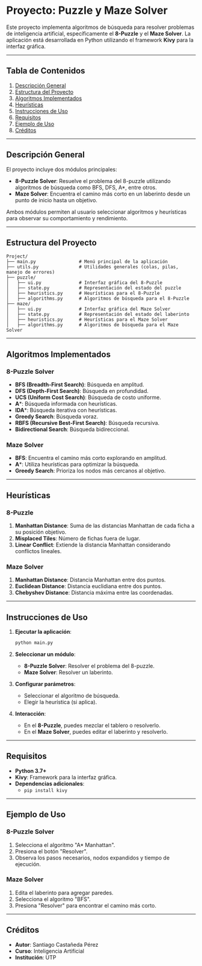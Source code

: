 # Proyecto: Puzzle y Maze Solver

Este proyecto implementa algoritmos de búsqueda para resolver problemas de inteligencia artificial, específicamente el **8-Puzzle** y el **Maze Solver**. La aplicación está desarrollada en Python utilizando el framework **Kivy** para la interfaz gráfica.

---

## Tabla de Contenidos

1. [Descripción General](#descripción-general)
2. [Estructura del Proyecto](#estructura-del-proyecto)
3. [Algoritmos Implementados](#algoritmos-implementados)
4. [Heurísticas](#heurísticas)
5. [Instrucciones de Uso](#instrucciones-de-uso)
6. [Requisitos](#requisitos)
7. [Ejemplo de Uso](#ejemplo-de-uso)
8. [Créditos](#créditos)

---

## Descripción General

El proyecto incluye dos módulos principales:

- **8-Puzzle Solver**: Resuelve el problema del 8-puzzle utilizando algoritmos de búsqueda como BFS, DFS, A*, entre otros.
- **Maze Solver**: Encuentra el camino más corto en un laberinto desde un punto de inicio hasta un objetivo.

Ambos módulos permiten al usuario seleccionar algoritmos y heurísticas para observar su comportamiento y rendimiento.

---

## Estructura del Proyecto

```
Project/
├── main.py                # Menú principal de la aplicación
├── utils.py               # Utilidades generales (colas, pilas, manejo de errores)
├── puzzle/
│   ├── ui.py              # Interfaz gráfica del 8-Puzzle
│   ├── state.py           # Representación del estado del puzzle
│   ├── heuristics.py      # Heurísticas para el 8-Puzzle
│   ├── algorithms.py      # Algoritmos de búsqueda para el 8-Puzzle
├── maze/
│   ├── ui.py              # Interfaz gráfica del Maze Solver
│   ├── state.py           # Representación del estado del laberinto
│   ├── heuristics.py      # Heurísticas para el Maze Solver
│   ├── algorithms.py      # Algoritmos de búsqueda para el Maze Solver
```

---

## Algoritmos Implementados

### 8-Puzzle Solver
- **BFS (Breadth-First Search)**: Búsqueda en amplitud.
- **DFS (Depth-First Search)**: Búsqueda en profundidad.
- **UCS (Uniform Cost Search)**: Búsqueda de costo uniforme.
- **A***: Búsqueda informada con heurísticas.
- **IDA***: Búsqueda iterativa con heurísticas.
- **Greedy Search**: Búsqueda voraz.
- **RBFS (Recursive Best-First Search)**: Búsqueda recursiva.
- **Bidirectional Search**: Búsqueda bidireccional.

### Maze Solver
- **BFS**: Encuentra el camino más corto explorando en amplitud.
- **A***: Utiliza heurísticas para optimizar la búsqueda.
- **Greedy Search**: Prioriza los nodos más cercanos al objetivo.

---

## Heurísticas

### 8-Puzzle
1. **Manhattan Distance**: Suma de las distancias Manhattan de cada ficha a su posición objetivo.
2. **Misplaced Tiles**: Número de fichas fuera de lugar.
3. **Linear Conflict**: Extiende la distancia Manhattan considerando conflictos lineales.

### Maze Solver
1. **Manhattan Distance**: Distancia Manhattan entre dos puntos.
2. **Euclidean Distance**: Distancia euclidiana entre dos puntos.
3. **Chebyshev Distance**: Distancia máxima entre las coordenadas.

---

## Instrucciones de Uso

1. **Ejecutar la aplicación**:
   ```bash
   python main.py
   ```

2. **Seleccionar un módulo**:
   - **8-Puzzle Solver**: Resolver el problema del 8-puzzle.
   - **Maze Solver**: Resolver un laberinto.

3. **Configurar parámetros**:
   - Seleccionar el algoritmo de búsqueda.
   - Elegir la heurística (si aplica).

4. **Interacción**:
   - En el **8-Puzzle**, puedes mezclar el tablero o resolverlo.
   - En el **Maze Solver**, puedes editar el laberinto y resolverlo.

---

## Requisitos

- **Python 3.7+**
- **Kivy**: Framework para la interfaz gráfica.
- **Dependencias adicionales**:
  - `pip install kivy`

---

## Ejemplo de Uso

### 8-Puzzle Solver
1. Selecciona el algoritmo "A* Manhattan".
2. Presiona el botón "Resolver".
3. Observa los pasos necesarios, nodos expandidos y tiempo de ejecución.

### Maze Solver
1. Edita el laberinto para agregar paredes.
2. Selecciona el algoritmo "BFS".
3. Presiona "Resolver" para encontrar el camino más corto.

---

## Créditos

- **Autor**: Santiago Castañeda Pérez
- **Curso**: Inteligencia Artificial
- **Institución**: UTP
